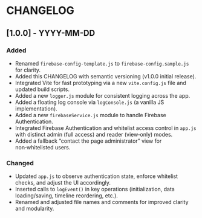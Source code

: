 # CHANGELOG

## [1.0.0] - YYYY-MM-DD
### Added
- Renamed `firebase-config-template.js` to `firebase-config.sample.js` for clarity.
- Added this CHANGELOG with semantic versioning (v1.0.0 initial release).
- Integrated Vite for fast prototyping via a new `vite.config.js` file and updated build scripts.
- Added a new `logger.js` module for consistent logging across the app.
- Added a floating log console via `logConsole.js` (a vanilla JS implementation).
- Added a new `firebaseService.js` module to handle Firebase Authentication.
- Integrated Firebase Authentication and whitelist access control in `app.js` with distinct admin (full access) and reader (view‑only) modes.
- Added a fallback “contact the page administrator” view for non‑whitelisted users.

### Changed
- Updated `app.js` to observe authentication state, enforce whitelist checks, and adjust the UI accordingly.
- Inserted calls to `logEvent()` in key operations (initialization, data loading/saving, timeline reordering, etc.).
- Renamed and adjusted file names and comments for improved clarity and modularity.
